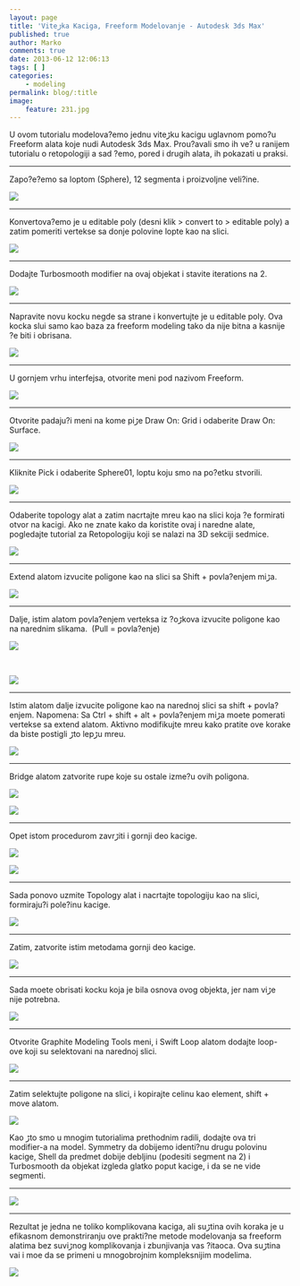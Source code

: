 ```yaml
---
layout: page
title: 'Viteڑka Kaciga, Freeform Modelovanje - Autodesk 3ds Max'
published: true
author: Marko
comments: true
date: 2013-06-12 12:06:13
tags: [ ]
categories:
    - modeling
permalink: blog/:title
image:
    feature: 231.jpg
---
```

U ovom tutorialu modelova?emo jednu viteڑku kacigu uglavnom pomo?u Freeform alata koje nudi Autodesk 3ds Max. Prou?avali smo ih ve? u ranijem tutorialu o retopologiji a sad ?emo, pored i drugih alata, ih pokazati u praksi.

* * *

Zapo?e?emo sa loptom (Sphere), 12 segmenta i proizvoljne veli?ine.

![][1]

* * *

Konvertova?emo je u editable poly (desni klik > convert to > editable poly) a zatim pomeriti vertekse sa donje polovine lopte kao na slici.

![][2]

* * *

Dodajte Turbosmooth modifier na ovaj objekat i stavite iterations na 2.

![][3]

* * *

Napravite novu kocku negde sa strane i konvertujte je u editable poly. Ova kocka slu‍i samo kao baza za freeform modeling tako da nije bitna a kasnije ?e biti i obrisana.

![][4]

* * *

U gornjem vrhu interfejsa, otvorite meni pod nazivom Freeform.

![][5]

* * *

Otvorite padaju?i meni na kome piڑe Draw On: Grid i odaberite Draw On: Surface.

![][6]

* * *

Kliknite Pick i odaberite Sphere01, loptu koju smo na po?etku stvorili.

![][7]

* * *

Odaberite topology alat a zatim nacrtajte mre‍u kao na slici koja ?e formirati otvor na kacigi. Ako ne znate kako da koristite ovaj i naredne alate, pogledajte tutorial za Retopologiju koji se nalazi na 3D sekciji sedmice.

![][8]

* * *

Extend alatom izvucite poligone kao na slici sa Shift + povla?enjem miڑa.

![][9]

* * *

Dalje, istim alatom povla?enjem verteksa iz ?oڑkova izvucite poligone kao na narednim slikama.  (Pull = povla?enje)

![][10]

&nbsp;

![][11]

* * *

Istim alatom dalje izvucite poligone kao na narednoj slici sa shift + povla?enjem. Napomena: Sa Ctrl + shift + alt + povla?enjem miڑa mo‍ete pomerati vertekse sa extend alatom. Aktivno modifikujte mre‍u kako pratite ove korake da biste postigli ڑto lepڑu mre‍u.

![][12]

* * *

Bridge alatom zatvorite rupe koje su ostale izme?u ovih poligona.

![][13]

![][14]

* * *

Opet istom procedurom zavrڑiti i gornji deo kacige.

![][15]

![][16]

* * *

Sada ponovo uzmite Topology alat i nacrtajte topologiju kao na slici, formiraju?i pole?inu kacige.

![][17]

* * *

Zatim, zatvorite istim metodama gornji deo kacige.

![][18]

* * *

Sada mo‍ete obrisati kocku koja je bila osnova ovog objekta, jer nam viڑe nije potrebna.

![][19]

* * *

Otvorite Graphite Modeling Tools meni, i Swift Loop alatom dodajte loop-ove koji su selektovani na narednoj slici.

![][20]

* * *

Zatim selektujte poligone na slici, i kopirajte celinu kao element, shift + move alatom.

![][21]

Kao ڑto smo u mnogim tutorialima prethodnim radili, dodajte ova tri modifier-a na model. Symmetry da dobijemo identi?nu drugu polovinu kacige, Shell da predmet dobije debljinu (podesiti segment na 2) i Turbosmooth da objekat izgleda glatko poput kacige, i da se ne vide segmenti.

* * *

![][22]

* * *

Rezultat je jedna ne toliko komplikovana kaciga, ali suڑtina ovih koraka je u efikasnom demonstriranju ove prakti?ne metode modelovanja sa freeform alatima bez suviڑnog komplikovanja i zbunjivanja vas ?itaoca. Ova suڑtina va‍i i mo‍e da se primeni u mnogobrojnim kompleksnijim modelima.

![][23]

 [1]: {{site.baseurl}}/images/post/uploads/2013/06/011.jpg
 [2]: {{site.baseurl}}/images/post/uploads/2013/06/021.jpg
 [3]: {{site.baseurl}}/images/post/uploads/2013/06/031.jpg
 [4]: {{site.baseurl}}/images/post/uploads/2013/06/041.jpg
 [5]: {{site.baseurl}}/images/post/uploads/2013/06/052.jpg
 [6]: {{site.baseurl}}/images/post/uploads/2013/06/061.jpg
 [7]: {{site.baseurl}}/images/post/uploads/2013/06/071.jpg
 [8]: {{site.baseurl}}/images/post/uploads/2013/06/081.jpg
 [9]: {{site.baseurl}}/images/post/uploads/2013/06/091.jpg
 [10]: {{site.baseurl}}/images/post/uploads/2013/06/101.jpg
 [11]: {{site.baseurl}}/images/post/uploads/2013/06/11.jpg
 [12]: {{site.baseurl}}/images/post/uploads/2013/06/12.jpg
 [13]: {{site.baseurl}}/images/post/uploads/2013/06/13.jpg
 [14]: {{site.baseurl}}/images/post/uploads/2013/06/14.jpg
 [15]: {{site.baseurl}}/images/post/uploads/2013/06/15.jpg
 [16]: {{site.baseurl}}/images/post/uploads/2013/06/16.jpg
 [17]: {{site.baseurl}}/images/post/uploads/2013/06/17.jpg
 [18]: {{site.baseurl}}/images/post/uploads/2013/06/18.jpg
 [19]: {{site.baseurl}}/images/post/uploads/2013/06/19.jpg
 [20]: {{site.baseurl}}/images/post/uploads/2013/06/20.jpg
 [21]: {{site.baseurl}}/images/post/uploads/2013/06/21.jpg
 [22]: {{site.baseurl}}/images/post/uploads/2013/06/22.jpg
 [23]: {{site.baseurl}}/images/post/uploads/2013/06/23.jpg